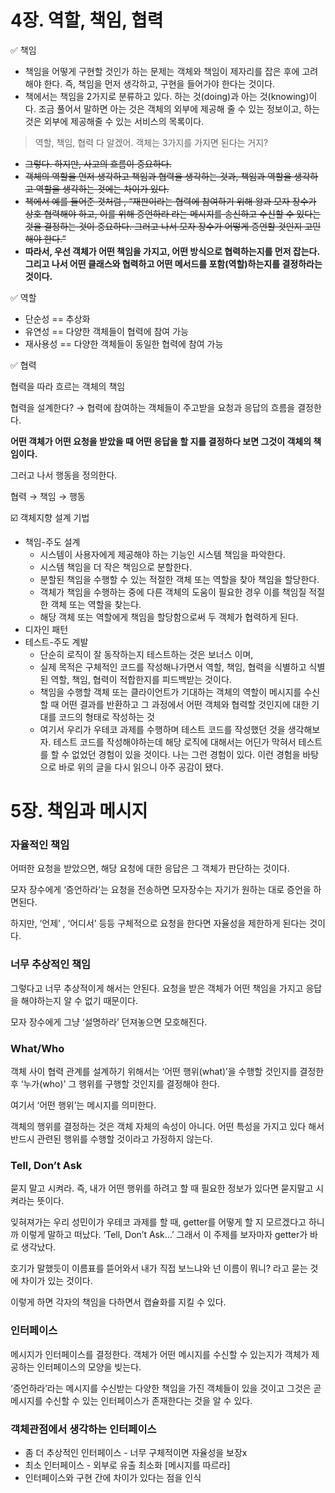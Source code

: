 # 4장. 역할, 책임, 협력

✅ 책임

- 책임을 어떻게 구현할 것인가 하는 문제는 객체와 책임이 제자리를 잡은 후에 고려해야 한다.
즉, 책임을 먼저 생각하고, 구현을 들어가야 한다는 것이다.
- 책에서는 책임을 2가지로 분류하고 있다. 하는 것(doing)과 아는 것(knowing)이다. 
조금 풀어서 말하면 아는 것은 객체의 외부에 제공해 줄 수 있는 정보이고,  하는 것은 외부에 제공해줄 수 있는 서비스의 목록이다.

> 역할, 책임, 협력 다 알겠어. 객체는 3가지를 가지면 된다는 거지?
> 
- ~~그렇다. 하지만, 사고의 흐름이 중요하다.~~
- ~~객체의 역할을 먼저 생각하고 책임과 협력을 생각하는 것과, 책임과 역할을 생각하고 역할을 생각하는 것에는 차이가 있다.~~
- ~~책에서 예를 들어준 것처럼 ,
“재판이라는 협력에 참여하기 위해 왕과 모자 장수가 상호 협력해야 하고, 이를 위해 증언하라 라는 메시지를 송신하고 수신할 수 있다는 것을 결정하는 것이 중요하다. 그러고 나서 모자 장수가 어떻게 증언할 것인지 고민해야 한다.”~~
- **따라서, 우선 객체가 어떤 책임을 가지고, 어떤 방식으로 협력하는지를 먼저 잡는다. 그리고 나서 어떤 클래스와 협력하고 어떤 메서드를 포함(역할)하는지를 결정하라는 것이다.**

✅ 역할

- 단순성 == 추상화
- 유연성 == 다양한 객체들이 협력에 참여 가능
- 재사용성 == 다양한 객체들이 동일한 협력에 참여 가능

✅ 협력

협력을 따라 흐르는 객체의 책임

협력을 설계한다? → 협력에 참여하는 객체들이 주고받을 요청과 응답의 흐름을 결정한다.

**어떤 객체가 어떤 요청을 받았을 때 어떤 응답을 할 지를 결정하다 보면 그것이 객체의 책임이다.**

그러고 나서 행동을 정의한다.

협력 → 책임 → 행동

☑️ 객체지향 설계 기법

- 책임-주도 설계
    - 시스템이 사용자에게 제공해야 하는 기능인 시스템 책임을 파악한다.
    - 시스템 책임을 더 작은 책임으로 분할한다.
    - 분할된 책임을 수행할 수 있는 적절한 객체 또는 역할을 찾아 책임을 할당한다.
    - 객체가 책임을 수행하는 중에 다른 객체의 도움이 필요한 경우 이를 책임질 적절한 객체 또는 역할을 찾는다.
    - 해당 객체 또는 역할에게 책임을 할당함으로써 두 객체가 협력하게 된다.
- 디자인 패턴
- 테스트-주도 계발
    - 단순히 로직이 잘 동작하는지 테스트하는 것은 보너스 이며,
    - 실제 목적은 구체적인 코드를 작성해나가면서 역할, 책임, 협력을 식별하고 식별된 역할, 책임, 협력이 적합한지를 피드백받는 것이다.
    - 책임을 수행할 객체 또는 클라이언트가 기대하는 객체의 역할이 메시지를 수신할 때 어떤 결과를 반환하고 그 과정에서 어떤 객체와 협력할 것인지에 대한 기대를 코드의 형태로 작성하는 것
    - 여기서 우리가 우테코 과제를 수행하며 테스트 코드를 작성했던 것을 생각해보자. 테스트 코드를 작성해야하는데 해당 로직에 대해서는 어딘가 막혀서 테스트를 할 수 없었던 경험이 있을 것이다. 나는 그런 경험이 있다. 이런 경험을 바탕으로 바로 위의 글을 다시 읽으니 아주 공감이 됐다.

# 5장. 책임과 메시지

### 자율적인 책임

어떠한 요청을 받았으면, 해당 요청에 대한 응답은 그 객체가 판단하는 것이다.

모자 장수에게 ‘증언하라’는 요청을 전송하면 모자장수는 자기가 원하는 대로 증언을 하면된다.

하지만, ‘언제’ , ‘어디서’ 등등 구체적으로 요청을 한다면 자율성을 제한하게 된다는 것이다.

### 너무 추상적인 책임

그렇다고 너무 추상적이게 해서는 안된다. 요청을 받은 객체가 어떤 책임을 가지고 응답을 해야하는지 알 수 없기 때문이다. 

모자 장수에게 그냥 ‘설명하라’ 던져놓으면 모호해진다.

### What/Who

객체 사이 협력 관계를 설계하기 위해서는 ‘어떤 행위(what)’을 수행할 것인지를 결정한 후 ‘누가(who)’ 그 행위를 구행할 것인지를 결정해야 한다. 

여기서 ‘어떤 행위’는 메시지를 의미한다.

객체의 행위를 결정하는 것은 객체 자체의 속성이 아니다. 어떤 특성을 가지고 있다 해서 반드시 관련된 행위를 수행할 것이라고 가정하지 않는다.

### Tell, Don’t Ask

묻지 말고 시켜라. 즉, 내가 어떤 행위를 하려고 할 때 필요한 정보가 있다면 묻지말고 시켜라는 뜻이다. 

잊혀져가는 우리 성민이가 우테코 과제를 할 때, getter를 어떻게 할 지 모르겠다고 하니까 이렇게 말하고 떠났다. ‘Tell, Don’t Ask…’ 그래서 이 주제를 보자마자 getter가 바로 생각났다.

호기가 말했듯이 이름표를 뜯어와서 내가 직접 보느냐와 넌 이름이 뭐니? 라고 묻는 것에 차이가 있는 것이다.

이렇게 하면 각자의 책임을 다하면서 캡슐화를 지킬 수 있다.

### 인터페이스

메시지가 인터페이스를 결정한다. 객체가 어떤 메시지를 수신할 수 있는지가 객체가 제공하는 인터페이스의 모양을 빚는다.

‘증언하라’라는 메시지를 수신받는 다양한 책임을 가진 객체들이 있을 것이고 그것은 곧 메시지를 수신할 수 있는 인터페이스가 존재한다는 것을 알 수 있다. 

### 객체관점에서 생각하는 인터페이스

- 좀 더 추상적인 인터페이스 - 너무 구체적이면 자율성을 보장x
- 최소 인터페이스 - 외부로 유출 최소화 [메시지를 따르라]
- 인터페이스와 구현 간에 차이가 있다는 점을 인식